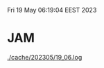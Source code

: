 Fri 19 May 06:19:04 EEST 2023
# JAM
<a href='./cache/202305/19_06.log'>./cache/202305/19_06.log</a>
